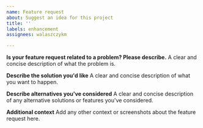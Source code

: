 ```yaml
---
name: Feature request
about: Suggest an idea for this project
title: ''
labels: enhancement
assignees: walaszczykm

---
```


**Is your feature request related to a problem? Please describe.**
A clear and concise description of what the problem is.

**Describe the solution you'd like**
A clear and concise description of what you want to happen.

**Describe alternatives you've considered**
A clear and concise description of any alternative solutions or features you've considered.

**Additional context**
Add any other context or screenshots about the feature request here.
